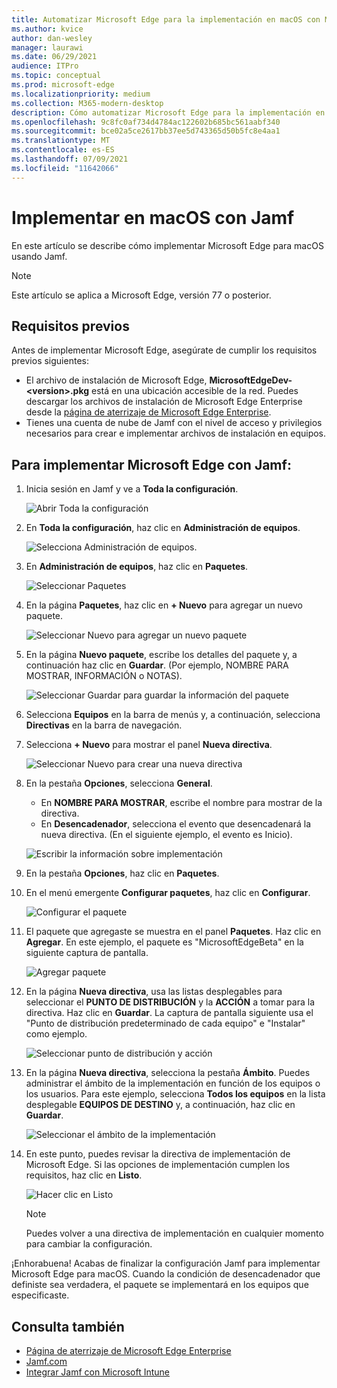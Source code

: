 ```yaml
---
title: Automatizar Microsoft Edge para la implementación en macOS con Microsoft Intune
ms.author: kvice
author: dan-wesley
manager: laurawi
ms.date: 06/29/2021
audience: ITPro
ms.topic: conceptual
ms.prod: microsoft-edge
ms.localizationpriority: medium
ms.collection: M365-modern-desktop
description: Cómo automatizar Microsoft Edge para la implementación en macOS con Jamf.
ms.openlocfilehash: 9c8fc0af734d4784ac122602b685bc561aabf340
ms.sourcegitcommit: bce02a5ce2617bb37ee5d743365d50b5fc8e4aa1
ms.translationtype: MT
ms.contentlocale: es-ES
ms.lasthandoff: 07/09/2021
ms.locfileid: "11642066"
---
```

# <a name="deploy-to-macos-with-jamf"></a>Implementar en macOS con Jamf

En este artículo se describe cómo implementar Microsoft Edge para macOS usando Jamf.

> [!NOTE]
> Este artículo se aplica a Microsoft Edge, versión 77 o posterior.

## <a name="prerequisites"></a>Requisitos previos

Antes de implementar Microsoft Edge, asegúrate de cumplir los requisitos previos siguientes:

- El archivo de instalación de Microsoft Edge, **MicrosoftEdgeDev-\<version\>.pkg** está en una ubicación accesible de la red. Puedes descargar los archivos de instalación de Microsoft Edge Enterprise desde la [página de aterrizaje de Microsoft Edge Enterprise](https://aka.ms/EdgeEnterprise).
- Tienes una cuenta de nube de Jamf con el nivel de acceso y privilegios necesarios para crear e implementar archivos de instalación en equipos.

## <a name="to-deploy-microsoft-edge-using-jamf"></a>Para implementar Microsoft Edge con Jamf:

1. Inicia sesión en Jamf y ve a **Toda la configuración**.

    ![Abrir Toda la configuración](./media/mac-deploy/jamf-dash-main-open-settings.png)

2. En **Toda la configuración**, haz clic en **Administración de equipos**.

    ![Selecciona Administración de equipos.](./media/mac-deploy/jamf-all-settings-computer-mgmt.png)

3. En **Administración de equipos**, haz clic en **Paquetes**.

    ![Seleccionar Paquetes](./media/mac-deploy/jamf-all-settings-computer-mgmt-pkgs.png)

4. En la página **Paquetes**, haz clic en **+ Nuevo** para agregar un nuevo paquete.

    ![Seleccionar Nuevo para agregar un nuevo paquete](./media/mac-deploy/jamf-all-settings-computer-mgmt-new-pkg.png)

5. En la página **Nuevo paquete**, escribe los detalles del paquete y, a continuación haz clic en **Guardar**. (Por ejemplo, NOMBRE PARA MOSTRAR, INFORMACIÓN o NOTAS).

    ![Seleccionar Guardar para guardar la información del paquete](./media/mac-deploy/jamf-all-settings-computer-mgmt-save-pkg-info.png)

6. Selecciona **Equipos** en la barra de menús y, a continuación, selecciona **Directivas** en la barra de navegación.

7. Selecciona **+ Nuevo** para mostrar el panel **Nueva directiva**.

    ![Seleccionar Nuevo para crear una nueva directiva](./media/mac-deploy/jamf-all-settings-computer-new-policy.png)

8. En la pestaña **Opciones**, selecciona **General**.

    - En **NOMBRE PARA MOSTRAR**, escribe el nombre para mostrar de la directiva.
    - En **Desencadenador**, selecciona el evento que desencadenará la nueva directiva. (En el siguiente ejemplo, el evento es Inicio).

    ![Escribir la información sobre implementación](./media/mac-deploy/jamf-all-settings-computer-cfg-policy.png)

9. En la pestaña **Opciones**, haz clic en **Paquetes**.

10. En el menú emergente **Configurar paquetes**, haz clic en **Configurar**.

    ![Configurar el paquete](./media/mac-deploy/jamf-all-settings-computer-policy-pkg-configure.png)

11. El paquete que agregaste se muestra en el panel **Paquetes**. Haz clic en **Agregar**. En este ejemplo, el paquete es "MicrosoftEdgeBeta" en la siguiente captura de pantalla.

    ![Agregar paquete](./media/mac-deploy/jamf-all-settings-computer-policy-pkg-add-beta.png)

12. En la página **Nueva directiva**, usa las listas desplegables para seleccionar el **PUNTO DE DISTRIBUCIÓN** y la **ACCIÓN** a tomar para la directiva. Haz clic en **Guardar**. La captura de pantalla siguiente usa el "Punto de distribución predeterminado de cada equipo" e "Instalar" como ejemplo.

    ![Seleccionar punto de distribución y acción](./media/mac-deploy/jamf-all-settings-computer-mgmt-pkg-cfg-distro.png)

13. En la página **Nueva directiva**, selecciona la pestaña **Ámbito**. Puedes administrar el ámbito de la implementación en función de los equipos o los usuarios. Para este ejemplo, selecciona **Todos los equipos** en la lista desplegable **EQUIPOS DE DESTINO** y, a continuación, haz clic en **Guardar**.

    ![Seleccionar el ámbito de la implementación](./media/mac-deploy/jamf-all-settings-computer-mgmt-add-target.png)

14. En este punto, puedes revisar la directiva de implementación de Microsoft Edge. Si las opciones de implementación cumplen los requisitos, haz clic en **Listo**.

    ![Hacer clic en Listo](./media/mac-deploy/jamf-all-settings-computer-mgmt-finish-add-deployment.png)

    > [!NOTE]
    > Puedes volver a una directiva de implementación en cualquier momento para cambiar la configuración.

¡Enhorabuena! Acabas de finalizar la configuración Jamf para implementar Microsoft Edge para macOS. Cuando la condición de desencadenador que definiste sea verdadera, el paquete se implementará en los equipos que especificaste.

## <a name="see-also"></a>Consulta también

- [Página de aterrizaje de Microsoft Edge Enterprise](https://aka.ms/EdgeEnterprise)
- [Jamf.com](https://www.jamf.com/)
- [Integrar Jamf con Microsoft Intune](/intune/conditional-access-integrate-jamf)